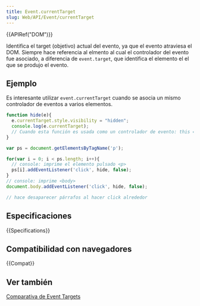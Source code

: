 ```yaml
---
title: Event.currentTarget
slug: Web/API/Event/currentTarget
---
```


{{APIRef("DOM")}}

Identifica el target (objetivo) actual del evento, ya que el evento atraviesa el DOM. Siempre hace referencia al elmento al cual el controlador del evento fue asociado, a diferencia de `event.target`, que identifica el elemento el el que se produjo el evento.

## Ejemplo

Es interesante utilizar `event.currentTarget` cuando se asocia un mismo controlador de eventos a varios elementos.

```js
function hide(e){
  e.currentTarget.style.visibility = "hidden";
  console.log(e.currentTarget);
  // Cuando esta función es usada como un controlador de evento: this === e.currentTarget
}

var ps = document.getElementsByTagName('p');

for(var i = 0; i < ps.length; i++){
  // console: imprime el elemento pulsado <p>
  ps[i].addEventListener('click', hide, false);
}
// console: imprime <body>
document.body.addEventListener('click', hide, false);

// hace desaparecer párrafos al hacer click alrededor
```

## Especificaciones

{{Specifications}}

## Compatibilidad con navegadores

{{Compat}}

## Ver también

[Comparativa de Event Targets](/es/docs/Web/API/Event/Comparison_of_Event_Targets)
